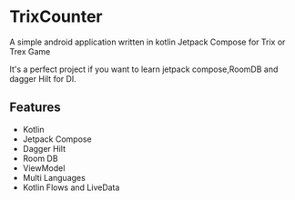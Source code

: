 # TrixCounter
A simple android application written in kotlin Jetpack Compose for Trix or Trex Game

It's a perfect project if you want to learn jetpack compose,RoomDB and dagger Hilt for DI.


## Features
- Kotlin
- Jetpack Compose
- Dagger Hilt
- Room DB
- ViewModel
- Multi Languages
- Kotlin Flows and LiveData

